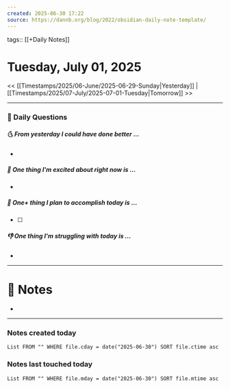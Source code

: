 ```yaml
---
created: 2025-06-30 17:22
source: https://dannb.org/blog/2022/obsidian-daily-note-template/
---
```

tags:: [[+Daily Notes]]

# Tuesday, July 01, 2025

<< [[Timestamps/2025/06-June/2025-06-29-Sunday|Yesterday]] | [[Timestamps/2025/07-July/2025-07-01-Tuesday|Tomorrow]] >>

---
### 📅 Daily Questions
##### 🌜 From yesterday I could have done better … 
- 

##### 🙌 One thing I'm excited about right now is …
- 

##### 🚀 One+ thing I plan to accomplish today is …
- [ ] 

##### 👎 One thing I'm struggling with today is …
- 

---
# 📝 Notes
- 

---
### Notes created today
```dataview
List FROM "" WHERE file.cday = date("2025-06-30") SORT file.ctime asc
```

### Notes last touched today
```dataview
List FROM "" WHERE file.mday = date("2025-06-30") SORT file.mtime asc
```

